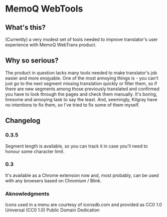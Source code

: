# MemoQ WebTools
## What's this?
(Currently) a very modest set of tools needed to improve translator's user experience with MemoQ WebTrans product. 

## Why so serious?
The product in question lacks many tools needed to make translator's job easier and more enojyable. One of the most annoying things is - you can't just go to the next segment missing translation quickly or filter them, so if there are new segments among those previously translated and confirmed you have to look through the pages and check them manually. It's boring, tiresome and annoying task to say the least. And, seemingly, Kilgray have no intentions to fix them, so I've tried to fix some of them myself.  

## Changelog
### 0.3.5
Segment length is available, so you can track it in case you'll need to honour some character limit.

### 0.3
It's available as a Chrome extension now and, most probably, can be used with any browsers based on Chromium / Blink. 

### Aknowledgments 
Icons used in a menu are courtesy of iconsdb.com and provided as CC0 1.0 Universal (CC0 1.0) Public Domain Dedication